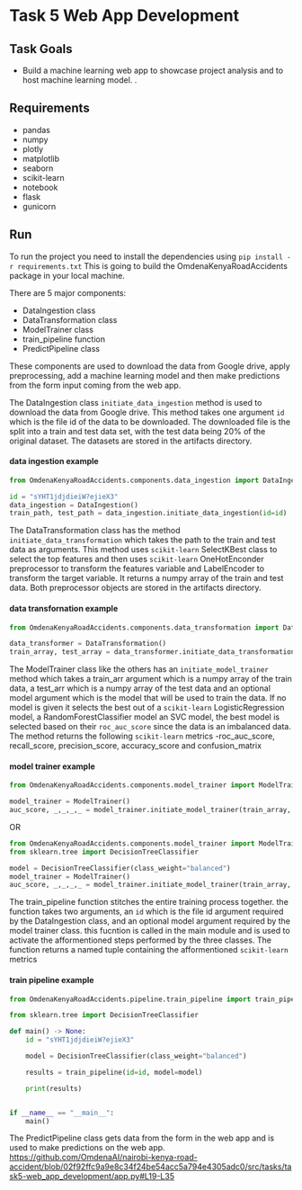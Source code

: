 # Task 5 Web App Development

## Task Goals
* Build a machine learning web app to showcase project analysis and to host machine learning model. .

## Requirements
* pandas
* numpy
* plotly
* matplotlib
* seaborn
* scikit-learn
* notebook
* flask
* gunicorn

## Run
To run the project you need to install the dependencies using `pip install -r requirements.txt`
This is going to build the OmdenaKenyaRoadAccidents package in your local machine. 

There are 5 major components:
* DataIngestion class
* DataTransformation class
* ModelTrainer class
* train_pipeline function
* PredictPipeline class

These components are used to download the data from Google drive, apply preprocessing, add a machine learning model and then make predictions from the form input coming from the web app. 

The DataIngestion class `initiate_data_ingestion` method is used to download the data from Google drive. This method takes one argument `id` which is the file id of the data to be downloaded. The downloaded file is the split into a train and test data set, with the test data being 20% of the original dataset. The datasets are stored in the artifacts directory. 

#### data ingestion example
```python
from OmdenaKenyaRoadAccidents.components.data_ingestion import DataIngestion

id = "sYHT1jdjdieiW?ejieX3"
data_ingestion = DataIngestion()
train_path, test_path = data_ingestion.initiate_data_ingestion(id=id)
```

The DataTransformation class has the method `initiate_data_transformation` which takes the path to the train and test data as arguments. This method uses `scikit-learn` SelectKBest class to select the top features and then uses `scikit-learn` OneHotEnconder preprocessor to transform the features variable and LabelEncoder to transform the target variable. It returns a numpy array of the train and test data. Both preprocessor objects are stored in the artifacts directory. 

#### data transfornation example
```python
from OmdenaKenyaRoadAccidents.components.data_transformation import DataTransformation

data_transformer = DataTransformation()
train_array, test_array = data_transformer.initiate_data_transformation(train_path, test_path)
```

The ModelTrainer class like the others has an `initiate_model_trainer` method which takes a train_arr argument which is a numpy array of the train data, a test_arr which is a numpy array of the test data and an optional model argument which is the model that will be used to train the data. If no model is given it selects the best out of a `scikit-learn` LogisticRegression model, a RandomForestClassifier model an SVC model, the best model is selected based on their `roc_auc_score` since the data is an imbalanced data. The method returns the following `scikit-learn` metrics -roc_auc_score, recall_score, precision_score, accuracy_score and confusion_matrix

#### model trainer example
```python
from OmdenaKenyaRoadAccidents.components.model_trainer import ModelTrainer

model_trainer = ModelTrainer()
auc_score, _,_,_,_ = model_trainer.initiate_model_trainer(train_array, test_array) 

```

OR

```python
from OmdenaKenyaRoadAccidents.components.model_trainer import ModelTrainer
from sklearn.tree import DecisionTreeClassifier

model = DecisionTreeClassifier(class_weight="balanced")
model_trainer = ModelTrainer()
auc_score, _,_,_,_ = model_trainer.initiate_model_trainer(train_array, test_array, model=model)

```

The train_pipeline function stitches the entire training process together. the function takes two arguments, an `id` which is the file id argument required by the DataIngestion class, and an optional model argument required by the model trainer class. this fucntion is called in the main module and is used to activate the afformentioned steps performed by the three classes. The function returns a named tuple containing the afformentioned `scikit-learn` metrics

#### train pipeline example
```python
from OmdenaKenyaRoadAccidents.pipeline.train_pipeline import train_pipeline

from sklearn.tree import DecisionTreeClassifier

def main() -> None:
    id = "sYHT1jdjdieiW?ejieX3"

    model = DecisionTreeClassifier(class_weight="balanced")

    results = train_pipeline(id=id, model=model)

    print(results)


if __name__ == "__main__":
    main()
```
The PredictPipeline class gets data from the form in the web app and is used to make predictions on the web app.
https://github.com/OmdenaAI/nairobi-kenya-road-accident/blob/02f92ffc9a9e8c34f24be54acc5a794e4305adc0/src/tasks/task5-web_app_development/app.py#L19-L35
